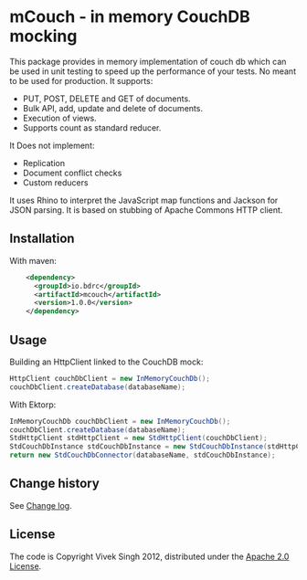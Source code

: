 # mCouch - in memory CouchDB mocking 

This package provides in memory implementation of couch db which can be used in unit testing to speed up the performance of your tests. No meant to be used for production. It supports:
- PUT, POST, DELETE and GET of documents.
- Bulk API, add, update and delete of documents.
- Execution of views.
- Supports count as standard reducer.

It Does not implement:
- Replication
- Document conflict checks
- Custom reducers

It uses Rhino to interpret the JavaScript map functions and Jackson for JSON parsing. It is based on stubbing of Apache Commons HTTP client.

## Installation

With maven:

```xml
    <dependency>
      <groupId>io.bdrc</groupId>
      <artifactId>mcouch</artifactId>
      <version>1.0.0</version>
    </dependency>
```

## Usage

Building an HttpClient linked to the CouchDB mock:

```java
HttpClient couchDbClient = new InMemoryCouchDb();
couchDbClient.createDatabase(databaseName);
```

With Ektorp:

```java
InMemoryCouchDb couchDbClient = new InMemoryCouchDb();
couchDbClient.createDatabase(databaseName);
StdHttpClient stdHttpClient = new StdHttpClient(couchDbClient);
StdCouchDbInstance stdCouchDbInstance = new StdCouchDbInstance(stdHttpClient);
return new StdCouchDbConnector(databaseName, stdCouchDbInstance);
```

## Change history

See [Change log](CHANGELOG.md).

## License

The code is Copyright Vivek Singh 2012, distributed under the [Apache 2.0 License](LICENSE).
